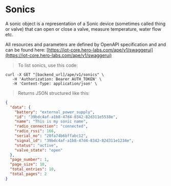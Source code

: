 # Sonics

A sonic object is a representation of a Sonic device (sometimes called thing or valve)
that can open or close a valve, measure temperature, water flow etc.

All resources and parameters are defined by OpenAPI specification and
and can be found here: [https://iot-core.hero-labs.com/ape/v1/swaggerui](https://iot-core.hero-labs.com/ape/v1/swaggerui)

> To list sonics, use this code:

```shell
curl -X GET "[backend_url]/ape/v1/sonics" \
   -H 'Authorization: Bearer AUTH_TOKEN' \
   -H 'Content-Type: application/json' \
```
> Returns JSON structured like this:

```json
{
  "data": {
    "battery": "external_power_supply",
    "id": "39bdc4af-a1b8-47d4-8342-82d311e5538e",
    "name": "This is my sonic name",
    "radio_connection": "connected",
    "radio_rssi": 166,
    "serial_no": "20fa74b6bffabc12",
    "signal_id": "39bdc4af-a1b8-47d4-8342-82d311e1234e",
    "status": "active",
    "valve_state": "open"
  },
  "page_number": 1,
  "page_size": 10,
  "total_entries": 10,
  "total_pages": 2
}
```
